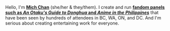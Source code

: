 Hello, I'm **[Mich Chan](/about)** (she/her & they/them). I create and run **[fandom panels such as *An Otaku's Guide to Donghua* and *Anime in the Philippines*](/panels)** that have been seen by hundreds of attendees in BC, WA, ON, and DC. And I'm serious about creating entertaining work for everyone.